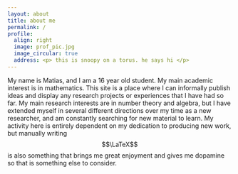 ```yaml
---
layout: about 
title: about me
permalink: /
profile:
  align: right
  image: prof_pic.jpg
  image_circular: true
  address: <p> this is snoopy on a torus. he says hi </p>
---
```


My name is Matias, and I am a 16 year old student. My main academic interest is in mathematics. This site is a place where I can informally publish ideas and display any research projects or experiences that I have had so far. My main research interests are in number theory and algebra, but I have extended myself in several different directions over my time as a new researcher, and am constantly searching for new material to learn. My activity here is entirely dependent on my dedication to producing new work, but manually writing $$\LaTeX$$ is also something that brings me great enjoyment and gives me dopamine so that is something else to consider.
